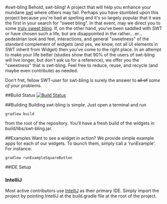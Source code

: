 #swt-bling
Behold, swt-bling!  A project that will help you enhance your mundane [swt](http://www.eclipse.org/swt/) where others may fail.  Perhaps you have stumbled upon this project because you're bad at spelling and it's so largely popular that it was the first in your search for "sweet bling".  In that event, may we direct you to some [truly sweet bling](http://bit.ly/1ho6tNM).  If, on the other hand, you've been saddled with SWT or have chosen such a life, but are disappointed in the rather... er... pedestrian look and feel, interactions, and general "sweetness" of the standard complement of widgets (and yes, we know, not all UI elements in SWT inherit from Widget) then you've come to the right place.  In an attempt to make your life better (studies show that 90% of the users of swt-bling will live longer, but don't ask us for a reference), we offer you the "sweetness" that is swt-bling.  Feel free to reduce, reuse, and recycle (and maybe even contribute) as needed.

Don't fret, fellow SWT-user for swt-bling is surely the answer to ~~all of~~ *some of* your problems.

##Build Status
[![Build Status](https://drone.io/github.com/ReadyTalk/swt-bling/status.png)](https://drone.io/github.com/ReadyTalk/swt-bling/latest)

##Building
Building swt-bling is simple. Just open a terminal and run
```
gradlew build
```
from the root of the repository. You'll have a fresh build of the widgets in build/libs/swt-bling.jar.

##Examples
Want to see a widget in action? We provide simple example apps for each of our widgets. To launch them, simply call a 'runExample<WidgetName>'. For instance:
```
gradlew runExampleSquareButton
```

##IDE Setup
### IntelliJ
Most active contributors use [IntelliJ](http://www.jetbrains.com/idea/) as their primary IDE. Simply import the project
by pointing IntelliJ at the build.gradle file at the root of the project.
